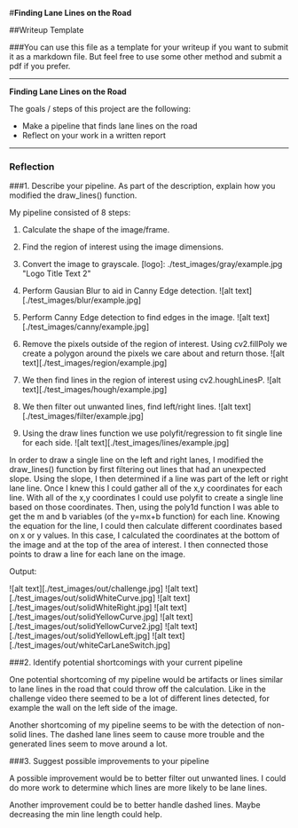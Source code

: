#**Finding Lane Lines on the Road**

##Writeup Template

###You can use this file as a template for your writeup if you want to submit it as a markdown file. But feel free to use some other method and submit a pdf if you prefer.

---

**Finding Lane Lines on the Road**

The goals / steps of this project are the following:
* Make a pipeline that finds lane lines on the road
* Reflect on your work in a written report


[//]: # (Image References)

[image1]: ./examples/grayscale.jpg "Grayscale"
[image1]: ./test_images/canny/example.jpg "Grayscale"
---

### Reflection

###1. Describe your pipeline. As part of the description, explain how you modified the draw_lines() function.

My pipeline consisted of 8 steps:
1. Calculate the shape of the image/frame.
2. Find the region of interest using the image dimensions.
3. Convert the image to grayscale.
[logo]: ./test_images/gray/example.jpg "Logo Title Text 2"

4. Perform Gausian Blur to aid in Canny Edge detection.
![alt text][./test_images/blur/example.jpg]
5. Perform Canny Edge detection to find edges in the image.
![alt text][./test_images/canny/example.jpg]
6. Remove the pixels outside of the region of interest. Using cv2.fillPoly we create a polygon around the pixels we care about and return those.
![alt text][./test_images/region/example.jpg]
7. We then find lines in the region of interest using cv2.houghLinesP.
![alt text][./test_images/hough/example.jpg]
8. We then filter out unwanted lines, find left/right lines.
![alt text][./test_images/filter/example.jpg]
9. Using the draw lines function we use polyfit/regression to fit single line for each side.
![alt text][./test_images/lines/example.jpg]

In order to draw a single line on the left and right lanes, I modified the draw_lines() function by first filtering out lines that had an unexpected slope.
Using the slope, I then determined if a line was part of the left or right lane line. Once I knew this I could gather all of the x,y coordinates for each line.
With all of the x,y coordinates I could use polyfit to create a single line based on those coordinates. Then, using the poly1d function I was able to get the m and b variables (of the y=mx+b function) for each line. Knowing the equation for the line, I could then calculate different coordinates based on x or y values. In this case, I calculated the coordinates at the bottom of the image and at the top of the area of interest. I then connected those points to draw a line for each lane on the image.

Output:

![alt text][./test_images/out/challenge.jpg]
![alt text][./test_images/out/solidWhiteCurve.jpg]
![alt text][./test_images/out/solidWhiteRight.jpg]
![alt text][./test_images/out/solidYellowCurve.jpg]
![alt text][./test_images/out/solidYellowCurve2.jpg]
![alt text][./test_images/out/solidYellowLeft.jpg]
![alt text][./test_images/out/whiteCarLaneSwitch.jpg]

###2. Identify potential shortcomings with your current pipeline


One potential shortcoming of my pipeline would be artifacts or lines similar to lane lines in the road that could throw off the calculation.
Like in the challenge video there seemed to be a lot of different lines detected, for example the wall on the left side of the image.

Another shortcoming of my pipeline seems to be with the detection of non-solid lines. The dashed lane lines seem to cause more trouble and the generated lines seem to move around a lot.


###3. Suggest possible improvements to your pipeline

A possible improvement would be to better filter out unwanted lines. I could do more work to determine which lines are more likely to be lane lines.

Another improvement could be to better handle dashed lines. Maybe decreasing the min line length could help.
